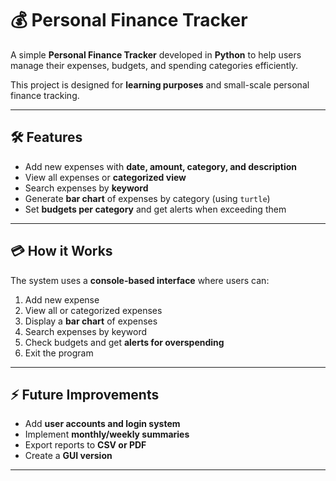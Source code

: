 # 💰 Personal Finance Tracker

A simple **Personal Finance Tracker** developed in **Python** to help users manage their expenses, budgets, and spending categories efficiently.

This project is designed for **learning purposes** and small-scale personal finance tracking.

---

## 🛠 Features

- Add new expenses with **date, amount, category, and description**  
- View all expenses or **categorized view**  
- Search expenses by **keyword**  
- Generate **bar chart** of expenses by category (using `turtle`)  
- Set **budgets per category** and get alerts when exceeding them  

---

## 💳 How it Works

The system uses a **console-based interface** where users can:

1. Add new expense  
2. View all or categorized expenses  
3. Display a **bar chart** of expenses  
4. Search expenses by keyword  
5. Check budgets and get **alerts for overspending**  
6. Exit the program  

---

## ⚡ Future Improvements

- Add **user accounts and login system**  
- Implement **monthly/weekly summaries**  
- Export reports to **CSV or PDF**  
- Create a **GUI version**

---
